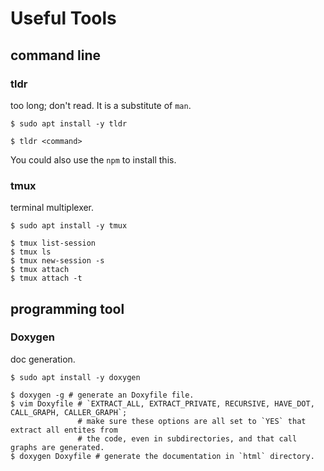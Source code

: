 # Useful Tools

## command line

### tldr
too long; don't read.
It is a substitute of `man`.

```shell
$ sudo apt install -y tldr

$ tldr <command>
```
You could also use the `npm` to install this.

### tmux
terminal multiplexer.

```shell
$ sudo apt install -y tmux

$ tmux list-session
$ tmux ls
$ tmux new-session -s
$ tmux attach
$ tmux attach -t
```


## programming tool

### Doxygen
doc generation.

```shell
$ sudo apt install -y doxygen

$ doxygen -g # generate an Doxyfile file.
$ vim Doxyfile # `EXTRACT_ALL, EXTRACT_PRIVATE, RECURSIVE, HAVE_DOT, CALL_GRAPH, CALLER_GRAPH`;
               # make sure these options are all set to `YES` that extract all entites from
               # the code, even in subdirectories, and that call graphs are generated.
$ doxygen Doxyfile # generate the documentation in `html` directory.
```
